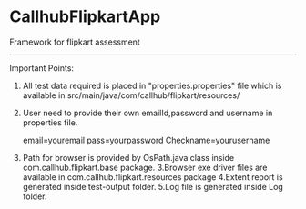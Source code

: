 # CallhubFlipkartApp
Framework for flipkart assessment
******************************************************************************************************************************************
Important Points:

1. All test data required is placed in "properties.properties" file which is available in src/main/java/com/callhub/flipkart/resources/
2. User need to provide their own emailId,password and username in properties file.

	email=youremail
	pass=yourpassword
	Checkname=yourusername
	
2. Path for browser is provided by OsPath.java class inside com.callhub.flipkart.base package.
3.Browser exe driver files are available in com.callhub.flipkart.resources package
4.Extent report is generated inside test-output folder.
5.Log file is generated inside Log folder.
